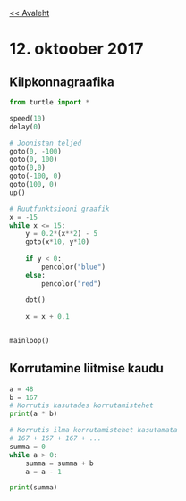 [<< Avaleht](/)

<style>
.pre {
    font-family: monospace;
    white-space: pre;
}

aside.notice {
    background-color:#fffed6;
    border-color: black;
    border-width: 1px;
    padding: 10px;
    margin-bottom: 20px;
}

</style>

# 12. oktoober 2017

## Kilpkonnagraafika

```python
from turtle import *

speed(10)
delay(0)

# Joonistan teljed
goto(0, -100)
goto(0, 100)
goto(0,0)
goto(-100, 0)
goto(100, 0)
up()

# Ruutfunktsiooni graafik
x = -15
while x <= 15:
    y = 0.2*(x**2) - 5
    goto(x*10, y*10)
    
    if y < 0:
        pencolor("blue")
    else:
        pencolor("red")
    
    dot()
    
    x = x + 0.1


mainloop()
```

## Korrutamine liitmise kaudu

```python
a = 48
b = 167
# Korrutis kasutades korrutamistehet
print(a * b)

# Korrutis ilma korrutamistehet kasutamata
# 167 + 167 + 167 + ...
summa = 0
while a > 0:
    summa = summa + b
    a = a - 1

print(summa)
```